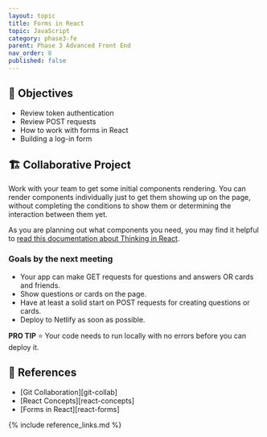 ```yaml
---
layout: topic
title: Forms in React
topic: JavaScript
category: phase3-fe
parent: Phase 3 Advanced Front End
nav_order: 8
published: false
---
```


## 🎯 Objectives

- Review token authentication
- Review POST requests
- How to work with forms in React
- Building a log-in form

## 🏗️ Collaborative Project

Work with your team to get some initial components rendering. You can render components individually just to get them showing up on the page, without completing the conditions to show them or determining the interaction between them yet.

As you are planning out what components you need, you may find it helpful to [read this documentation about Thinking in React](https://react.dev/learn/thinking-in-react).

### Goals by the next meeting

- Your app can make GET requests for questions and answers OR cards and friends.
- Show questions or cards on the page.
- Have at least a solid start on POST requests for creating questions or cards.
- Deploy to Netlify as soon as possible.

**PRO TIP** ⭐ Your code needs to run locally with no errors before you can deploy it.

## 🔖 References

- [Git Collaboration][git-collab]
- [React Concepts][react-concepts]
- [Forms in React][react-forms]

{% include reference_links.md %}
